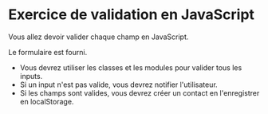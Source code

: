 # Exercice de validation en JavaScript

Vous allez devoir valider chaque champ en JavaScript.

Le formulaire est fourni.

- Vous devrez utiliser les classes et les modules pour valider tous les inputs.
- Si un input n'est pas valide, vous devrez notifier l'utilisateur.
- Si les champs sont valides, vous devrez créer un contact en l'enregistrer en localStorage.
